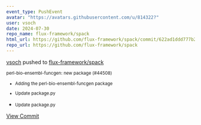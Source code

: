 ```yaml
---
event_type: PushEvent
avatar: "https://avatars.githubusercontent.com/u/814322?"
user: vsoch
date: 2024-07-30
repo_name: flux-framework/spack
html_url: https://github.com/flux-framework/spack/commit/622ad1ddd777b28f2462d8075c69d651c565f4f9
repo_url: https://github.com/flux-framework/spack
---
```


<a href='https://github.com/vsoch' target='_blank'>vsoch</a> pushed to <a href='https://github.com/flux-framework/spack' target='_blank'>flux-framework/spack</a>

<small>perl-bio-ensembl-funcgen: new package (#44508)

* Adding the perl-bio-ensembl-funcgen package

* Update package.py

* Update package.py</small>

<a href='https://github.com/flux-framework/spack/commit/622ad1ddd777b28f2462d8075c69d651c565f4f9' target='_blank'>View Commit</a>